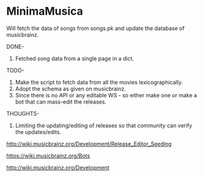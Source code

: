 MinimaMusica
============

Will fetch the data of songs from songs.pk and update the database of musicbrainz.

DONE-

1. Fetched song data from a single page in a dict.

TODO-

1. Make the script to fetch data from all the movies lexicographically.
2. Adopt the schema as given on musicbrainz.
3. Since there is no API or any editable WS - so either make one or make a bot that can mass-edit the releases.

THOUGHTS-

1. Limiting the updating/editing of releases so that community can verify the updates/edits.


http://wiki.musicbrainz.org/Development/Release_Editor_Seeding

https://wiki.musicbrainz.org/Bots

http://wiki.musicbrainz.org/Development
